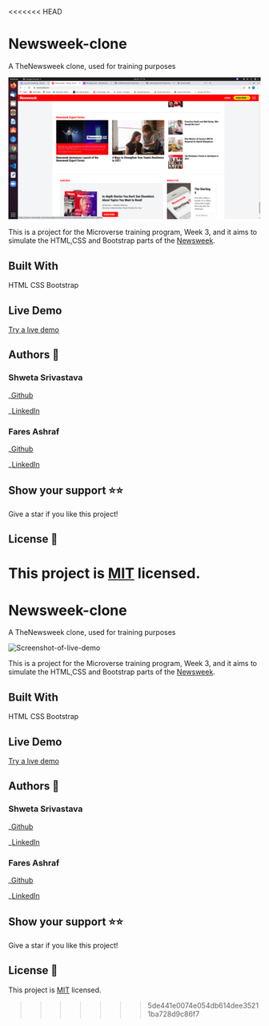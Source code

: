<<<<<<< HEAD
# Newsweek-clone

A TheNewsweek clone, used for training purposes

![Screenshot-of-live-demo](./assets/newsweek.png)

This is a project for the Microverse training program, Week 3, and it aims to simulate the HTML,CSS and Bootstrap parts of the [Newsweek](https://newsweek.com/).

## Built With

HTML
CSS
Bootstrap

## Live Demo

[Try a lıve demo]()

## Authors 👤

### Shweta Srivastava

_[Github](https://github.com/vidhishweta01)

_[LinkedIn](http://linkedin.com/in/shweta-s-15a57070)

### Fares Ashraf

_[Github]( https://github.com/ashraffares/http-ashraffares.github.io-)

_[LinkedIn](https://www.linkedin.com/in/fares-ashraf-382a35176/)

## Show your support ⭐️⭐️

Give a star if you like this project!

## License 📝

This project is [MIT](https://www.mit.edu/~amini/LICENSE.md) licensed.
=======
# Newsweek-clone

A TheNewsweek clone, used for training purposes

![Screenshot-of-live-demo](./asset/newsweek.png)

This is a project for the Microverse training program, Week 3, and it aims to simulate the HTML,CSS and Bootstrap parts of the [Newsweek](https://newsweek.com/).

## Built With

HTML
CSS
Bootstrap

## Live Demo

[Try a lıve demo]()

## Authors 👤

### Shweta Srivastava

_[Github](https://github.com/vidhishweta01)

_[LinkedIn](http://linkedin.com/in/shweta-s-15a57070)

### Fares Ashraf

_[Github]( https://github.com/ashraffares/http-ashraffares.github.io-)

_[LinkedIn](https://www.linkedin.com/in/fares-ashraf-382a35176/)

## Show your support ⭐️⭐️

Give a star if you like this project!

## License 📝

This project is [MIT](https://www.mit.edu/~amini/LICENSE.md) licensed.
>>>>>>> 5de441e0074e054db614dee35211ba728d9c86f7
